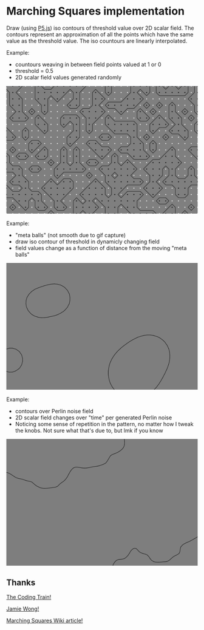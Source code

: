 # Marching Squares implementation

Draw (using [P5.js](https://p5js.org/)) iso contours of threshold value over 2D scalar field. The contours represent an approximation of all the points which have the same value as the threshold value. The iso countours are linearly interpolated.

Example:

- countours weaving in between field points valued at 1 or 0
- threshold = 0.5
- 2D scalar field values generated randomly

![](readme/initial-example.png)

Example:
 - "meta balls" (not smooth due to gif capture)
 - draw iso contour of threshold in dynamicly changing field
 - field values change as a function of distance from the moving "meta balls"

 ![](readme/meta-balls-example.gif)

Example:
 - contours over Perlin noise field
 - 2D scalar field changes over "time" per generated Perlin noise
 - Noticing some sense of repetition in the pattern, no matter how I tweak the knobs. Not sure what that's due to, but lmk if you know

 ![](readme/perlin-example.gif)

## Thanks

[The Coding Train!](https://www.youtube.com/watch?v=0ZONMNUKTfU)

[Jamie Wong!](http://jamie-wong.com/2014/08/19/metaballs-and-marching-squares/)

[Marching Squares Wiki article!](https://en.wikipedia.org/wiki/Marching_squares)
